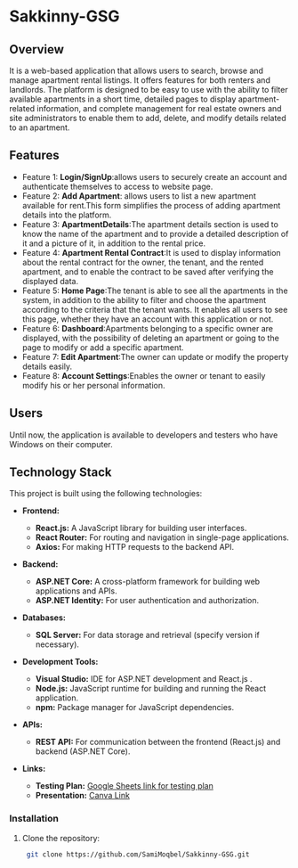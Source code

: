 # Sakkinny-GSG

## Overview
It is a web-based application that allows users to search, browse and manage apartment rental listings. It offers features for both renters and landlords.  The platform is designed to be easy to use with the ability to filter available apartments in a short time, detailed pages to display apartment-related information, and complete management for real estate owners and site administrators to enable them to add, delete, and modify details related to an apartment.

## Features
- Feature 1: **Login/SignUp**:allows users to securely create an account and authenticate themselves to access to website page.
- Feature 2: **Add Apartment**: allows users to list a new apartment available for rent.This form simplifies the process of adding apartment details into the platform.
- Feature 3: **ApartmentDetails**:The apartment details section is used to know the name of the apartment and to provide a detailed description of it and a picture of it, in addition to the rental price.
- Feature 4: **Apartment Rental Contract**:It is used to display information about the rental contract for the owner, the tenant, and the rented apartment, and to enable the contract to be saved after verifying 
  the displayed data.
- Feature 5: **Home Page**:The tenant is able to see all the apartments in the system, in addition to the ability to filter and choose the apartment according to the criteria that the tenant wants. It enables all users to see this page, whether they have an account with this application or not.
- Feature 6: **Dashboard**:Apartments belonging to a specific owner are displayed, with the possibility of deleting an apartment or going to the page to modify or add a specific apartment.
- Feature 7: **Edit Apartment**:The owner can update or modify the property details easily.
- Feature 8: **Account Settings**:Enables the owner or tenant to easily modify his or her personal information.

## Users
  Until now, the application is available to developers and testers who have Windows on their computer.
 
## Technology Stack

This project is built using the following technologies:

- **Frontend:**
  - **React.js:** A JavaScript library for building user interfaces.
  - **React Router:** For routing and navigation in single-page applications.
  - **Axios:** For making HTTP requests to the backend API.
  
- **Backend:**
   - **ASP.NET Core:** A cross-platform framework for building web applications and APIs.
   - **ASP.NET Identity:** For user authentication and authorization.


- **Databases:**
  - **SQL Server:** For data storage and retrieval (specify version if necessary).

- **Development Tools:**
  - **Visual Studio:** IDE for ASP.NET development and React.js .
  - **Node.js:** JavaScript runtime for building and running the React application.
  - **npm:** Package manager for JavaScript dependencies.

- **APIs:**
  - **REST API:** For communication between the frontend (React.js) and backend (ASP.NET Core).
 
- **Links:**
  - **Testing Plan:** [Google Sheets link for testing plan](https://docs.google.com/spreadsheets/d/1R0RWRW4T6NBgeE5oa8czLW2QHCk9a2dGqOD5ppeupsE/edit?usp=sharing)
  - **Presentation:** [Canva Link ](https://www.canva.com/design/DAGSZoVzEac/vGEGG0QhbPwDdgbKQhJbJQ/edit?fbclid=IwZXh0bgNhZW0CMTEAAR2ZbAw_Mi7De6WXK1YkBFELTI8vvx9Ckzr1yoNXFPta-zUSQ4RtA2uT6Zs_aem_e1V4MWmogrAMerwXpxEc4Q)


### Installation
1. Clone the repository:
   ```bash
    git clone https://github.com/SamiMoqbel/Sakkinny-GSG.git


